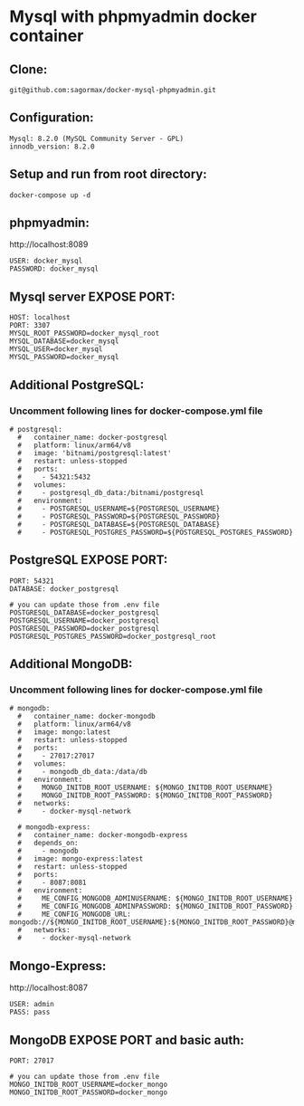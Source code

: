 # Mysql with phpmyadmin docker container

## Clone:
```
git@github.com:sagormax/docker-mysql-phpmyadmin.git
```

## Configuration:
```
Mysql: 8.2.0 (MySQL Community Server - GPL)
innodb_version: 8.2.0
```

## Setup and run from root directory:
```
docker-compose up -d
```

## phpmyadmin:
http://localhost:8089
```
USER: docker_mysql
PASSWORD: docker_mysql
```

## Mysql server EXPOSE PORT:
```
HOST: localhost
PORT: 3307
MYSQL_ROOT_PASSWORD=docker_mysql_root
MYSQL_DATABASE=docker_mysql
MYSQL_USER=docker_mysql
MYSQL_PASSWORD=docker_mysql
```

## Additional PostgreSQL:
### Uncomment following lines for docker-compose.yml file
```
# postgresql:
  #   container_name: docker-postgresql
  #   platform: linux/arm64/v8
  #   image: 'bitnami/postgresql:latest'
  #   restart: unless-stopped
  #   ports:
  #     - 54321:5432
  #   volumes:
  #     - postgresql_db_data:/bitnami/postgresql
  #   environment:
  #     - POSTGRESQL_USERNAME=${POSTGRESQL_USERNAME}
  #     - POSTGRESQL_PASSWORD=${POSTGRESQL_PASSWORD}
  #     - POSTGRESQL_DATABASE=${POSTGRESQL_DATABASE}
  #     - POSTGRESQL_POSTGRES_PASSWORD=${POSTGRESQL_POSTGRES_PASSWORD}
```
## PostgreSQL EXPOSE PORT:
```
PORT: 54321
DATABASE: docker_postgresql

# you can update those from .env file
POSTGRESQL_DATABASE=docker_postgresql
POSTGRESQL_USERNAME=docker_postgresql
POSTGRESQL_PASSWORD=docker_postgresql
POSTGRESQL_POSTGRES_PASSWORD=docker_postgresql_root
```


## Additional MongoDB:
### Uncomment following lines for docker-compose.yml file
```
# mongodb:
  #   container_name: docker-mongodb
  #   platform: linux/arm64/v8
  #   image: mongo:latest
  #   restart: unless-stopped
  #   ports:
  #     - 27017:27017
  #   volumes:
  #     - mongodb_db_data:/data/db
  #   environment:
  #     MONGO_INITDB_ROOT_USERNAME: ${MONGO_INITDB_ROOT_USERNAME}
  #     MONGO_INITDB_ROOT_PASSWORD: ${MONGO_INITDB_ROOT_PASSWORD}
  #   networks:
  #     - docker-mysql-network

  # mongodb-express:
  #   container_name: docker-mongodb-express
  #   depends_on:
  #     - mongodb
  #   image: mongo-express:latest
  #   restart: unless-stopped
  #   ports:
  #     - 8087:8081
  #   environment:
  #     ME_CONFIG_MONGODB_ADMINUSERNAME: ${MONGO_INITDB_ROOT_USERNAME}
  #     ME_CONFIG_MONGODB_ADMINPASSWORD: ${MONGO_INITDB_ROOT_PASSWORD}
  #     ME_CONFIG_MONGODB_URL: mongodb://${MONGO_INITDB_ROOT_USERNAME}:${MONGO_INITDB_ROOT_PASSWORD}@mongodb:27017/
  #   networks:
  #     - docker-mysql-network
```

## Mongo-Express:
http://localhost:8087
```
USER: admin
PASS: pass
```

## MongoDB EXPOSE PORT and basic auth:
```
PORT: 27017

# you can update those from .env file
MONGO_INITDB_ROOT_USERNAME=docker_mongo
MONGO_INITDB_ROOT_PASSWORD=docker_mongo
```
